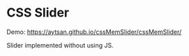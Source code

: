 # CSS Slider

Demo: https://aytsan.github.io/cssMemSlider/cssMemSlider/

Slider implemented without using JS.
